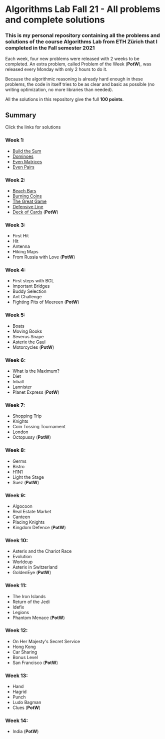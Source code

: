 # Algorithms Lab Fall 21 - All problems and complete solutions

### This is my personal repository containing all the problems and solutions of the course Algorithms Lab from ETH Zürich that I completed in the Fall semester 2021

Each week, four new problems were released with 2 weeks to be completed. An extra problem, called Problem of the Week (**PotW**), was released every Monday with only 2 hours to do it.

Because the algorithmic reasoning is already hard enough in these problems, the code in itself tries to be as clear and basic as possible (no writing optimization, no more libraries than needed).

All the solutions in this repository give the full **100 points**.

## Summary
Click the links for solutions

### Week 1:
- [Build the Sum](./Week%2001/build_the_sum.cpp)
- [Dominoes](./Week%2001/dominoes.cpp)
- [Even Matrices](./Week%2001/even_matrices.cpp)
- [Even Pairs](./Week%2001/even_pairs.cpp)

### Week 2:
- [Beach Bars](./Week%2002/beach_bars.cpp)
- [Burning Coins](./Week%2002/burning_coins.cpp)
- [The Great Game](./Week%2002/the_great_game.cpp)
- [Defensive Line](./Week%2002/defensive_line.cpp)
- [Deck of Cards](./Problems%20of%20the%20week/deck_of_cards.cpp) (**PotW**)

### Week 3:
- First Hit
- Hit
- Antenna
- Hiking Maps
- From Russia with Love (**PotW**)

### Week 4:
- First steps with BGL
- Important Bridges
- Buddy Selection
- Ant Challenge
- Fighting Pits of Meereen (**PotW**)

### Week 5:
- Boats
- Moving Books
- Severus Snape
- Asterix the Gaul
- Motorcycles (**PotW**)

### Week 6:
- What is the Maximum?
- Diet
- Inball
- Lannister
- Planet Express (**PotW**)

### Week 7:
- Shopping Trip
- Knights
- Coin Tossing Tournament
- London
- Octopussy (**PotW**)

### Week 8:
- Germs
- Bistro
- H1N1
- Light the Stage
- Suez (**PotW**)

### Week 9:
- Algocoon
- Real Estate Market
- Canteen
- Placing Knights
- Kingdom Defence (**PotW**)

### Week 10:
- Asterix and the Chariot Race
- Evolution
- Worldcup
- Asterix in Switzerland
- GoldenEye (**PotW**)

### Week 11:
- The Iron Islands
- Return of the Jedi
- Idefix
- Legions
- Phantom Menace (**PotW**)

### Week 12:
- On Her Majesty's Secret Service
- Hong Kong
- Car Sharing
- Bonus Level
- San Francisco (**PotW**)

### Week 13:
- Hand
- Hagrid
- Punch
- Ludo Bagman
- Clues (**PotW**)

### Week 14:
- India (**PotW**)
